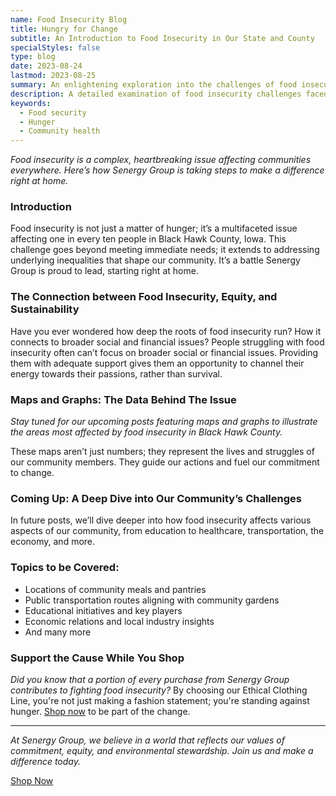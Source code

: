 ```yaml
---
name: Food Insecurity Blog
title: Hungry for Change
subtitle: An Introduction to Food Insecurity in Our State and County
specialStyles: false
type: blog
date: 2023-08-24
lastmod: 2023-08-25
summary: An enlightening exploration into the challenges of food insecurity faced by Black Hawk County residents, and the broader implications for community health.
description: A detailed examination of food insecurity challenges faced by Black Hawk County residents.
keywords:
  - Food security
  - Hunger
  - Community health
---
```


*Food insecurity is a complex, heartbreaking issue affecting communities everywhere. Here’s how Senergy Group is taking steps to make a difference right at home.*

### Introduction

Food insecurity is not just a matter of hunger; it’s a multifaceted issue affecting one in every ten people in Black Hawk County, Iowa. This challenge goes beyond meeting immediate needs; it extends to addressing underlying inequalities that shape our community. It’s a battle Senergy Group is proud to lead, starting right at home.

### The Connection between Food Insecurity, Equity, and Sustainability

Have you ever wondered how deep the roots of food insecurity run? How it connects to broader social and financial issues? People struggling with food insecurity often can’t focus on broader social or financial issues. Providing them with adequate support gives them an opportunity to channel their energy towards their passions, rather than survival.

### Maps and Graphs: The Data Behind The Issue

*Stay tuned for our upcoming posts featuring maps and graphs to illustrate the areas most affected by food insecurity in Black Hawk County.*

These maps aren’t just numbers; they represent the lives and struggles of our community members. They guide our actions and fuel our commitment to change.

### Coming Up: A Deep Dive into Our Community’s Challenges

In future posts, we’ll dive deeper into how food insecurity affects various aspects of our community, from education to healthcare, transportation, the economy, and more.

### Topics to be Covered:

- Locations of community meals and pantries
- Public transportation routes aligning with community gardens
- Educational initiatives and key players
- Economic relations and local industry insights
- And many more

### Support the Cause While You Shop

*Did you know that a portion of every purchase from Senergy Group contributes to fighting food insecurity?* By choosing our Ethical Clothing Line, you're not just making a fashion statement; you're standing against hunger. [Shop now](/) to be part of the change.

<!--
### Take Action Now: Be Part of the Solution

Feeling inspired? Here are ways you can make an immediate impact:

1. **Volunteer**: Join us this Saturday at [Local Food Pantry's name](#) as we help sort and distribute food. [Sign up here](#).
2. **Donate**: Even a small contribution can go a long way. [Donate to a specific charity focused on food insecurity](#).
3. **Spread Awareness**: Share this post and use the hashtag `#SenergyFightsHunger` to help spread the word.-->

---

*At Senergy Group, we believe in a world that reflects our values of commitment, equity, and environmental stewardship. Join us and make a difference today.*

<div class="sticky-cta-container">
    <a href="/" class="sticky-cta">Shop Now</a>
</div>